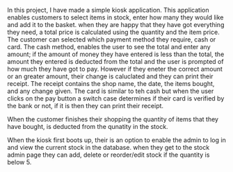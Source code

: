 In this project, I have made a simple kiosk application. This application enables customers to select items in stock, enter how many they would like and add it to the basket. when they are happy that they have got everything they need, a total price is calculated using the quantity and the item price. The customer can selected which payment method they require, cash or card. The cash method, enables the user to see the total and enter any amount; if the amount of money they have entered is less than the total, the amount they entered is deducted from the total and the user is prompted of how much they have got to pay. However if they eneter the correct amount or an greater amount, their change is caluclated and they can print their receipt. The receipt contains the shop name, the date, the items bought, and any change given. The card is similar to teh cash but when the user clicks on the pay button a switch case determines if their card is verified by the bank or not, if it is then they can print their receipt.

When the customer finishes their shopping the quantity of items that they have bought, is deducted from the qunatity in the stock. 

When the kiosk first boots up, their is an option to enable the admin to log in and view the current stock in the database. when they get to the stock admin page they can add, delete or reorder/edit stock if the quantity is below 5.
